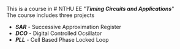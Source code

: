 This is a course in # NTHU EE "***Timing Circuits and Applications***"  
The course includes three projects
* **_SAR_** - Successive Approximation Register
* **_DCO_** - Digital Controlled Ocsillator
* **_PLL_** - Cell Based Phase Locked Loop
